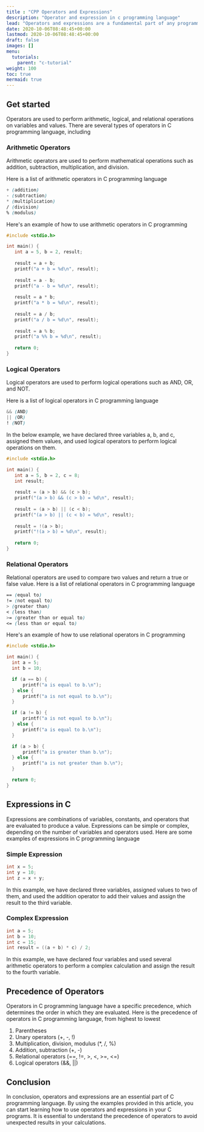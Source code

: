 ```yaml
---
title : "CPP Operators and Expressions"
description: "Operator and expression in c programming language"
lead: "Operators and expressions are a fundamental part of any programming language, including C programming language. In this article, we will provide an overview of operators and expressions in C programming language with examples."
date: 2020-10-06T08:48:45+00:00
lastmod: 2020-10-06T08:48:45+00:00
draft: false
images: []
menu:
  tutorials:
    parent: "c-tutorial"
weight: 100
toc: true
mermaid: true
---
```


## Get started
Operators are used to perform arithmetic, logical, and relational operations on variables and values. There are several types of operators in C programming language, including

### Arithmetic Operators
Arithmetic operators are used to perform mathematical operations such as addition, subtraction, multiplication, and division.

Here is a list of arithmetic operators in C programming language

```scss
+ (addition)
- (subtraction)
* (multiplication)
/ (division)
% (modulus)
```

Here's an example of how to use arithmetic operators in C programming

```c
#include <stdio.h>

int main() {
   int a = 5, b = 2, result;
   
   result = a + b;
   printf("a + b = %d\n", result);
   
   result = a - b;
   printf("a - b = %d\n", result);
   
   result = a * b;
   printf("a * b = %d\n", result);
   
   result = a / b;
   printf("a / b = %d\n", result);
   
   result = a % b;
   printf("a %% b = %d\n", result);
   
   return 0;
}
```


### Logical Operators
Logical operators are used to perform logical operations such as AND, OR, and NOT.

Here is a list of logical operators in C programming language

```scss
&& (AND)
|| (OR)
! (NOT)
```

In the below example, we have declared three variables a, b, and c, assigned them values, and used logical operators to perform logical operations on them.

```c
#include <stdio.h>

int main() {
   int a = 5, b = 2, c = 8;
   int result;
   
   result = (a > b) && (c > b);
   printf("(a > b) && (c > b) = %d\n", result);
   
   result = (a > b) || (c < b);
   printf("(a > b) || (c < b) = %d\n", result);
   
   result = !(a > b);
   printf("!(a > b) = %d\n", result);
   
   return 0;
}

```
### Relational Operators
Relational operators are used to compare two values and return a true or false value.
Here is a list of relational operators in C programming language

```scss
== (equal to)
!= (not equal to)
> (greater than)
< (less than)
>= (greater than or equal to)
<= (less than or equal to)
```

Here's an example of how to use relational operators in C programming


```c
#include <stdio.h>

int main() {
  int a = 5;
  int b = 10;

  if (a == b) {
      printf("a is equal to b.\n");
  } else {
      printf("a is not equal to b.\n");
  }

  if (a != b) {
      printf("a is not equal to b.\n");
  } else {
      printf("a is equal to b.\n");
  }

  if (a > b) {
      printf("a is greater than b.\n");
  } else {
      printf("a is not greater than b.\n");
  }

  return 0;
}
```

## Expressions in C
Expressions are combinations of variables, constants, and operators that are evaluated to produce a value. Expressions can be simple or complex, depending on the number of variables and operators used. Here are some examples of expressions in C programming language

### Simple Expression

```c
int x = 5;
int y = 10;
int z = x + y;
```


In this example, we have declared three variables, assigned values to two of them, and used the addition operator to add their values and assign the result to the third variable.

### Complex Expression

```c
int a = 5;
int b = 10;
int c = 15;
int result = ((a + b) * c) / 2;
```

In this example, we have declared four variables and used several arithmetic operators to perform a complex calculation and assign the result to the fourth variable.

## Precedence of Operators
Operators in C programming language have a specific precedence, which determines the order in which they are evaluated. Here is the precedence of operators in C programming language, from highest to lowest

1. Parentheses
2. Unary operators (+, -, !)
3. Multiplication, division, modulus (*, /, %)
4. Addition, subtraction (+, -)
5. Relational operators (==, !=, >, <, >=, <=)
6. Logical operators (&&, ||)


## Conclusion
In conclusion, operators and expressions are an essential part of C programming language. By using the examples provided in this article, you can start learning how to use operators and expressions in your C programs. It is essential to understand the precedence of operators to avoid unexpected results in your calculations.
